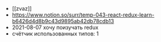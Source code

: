 * [[zvaz]] 
* https://www.notion.so/surr/temp-043-react-redux-learn-b6426d4d8b9c43d9895ab42db78cdb13
* 2021-08-07 хочу поизучать redux
* счётчик использованных типов: 1


